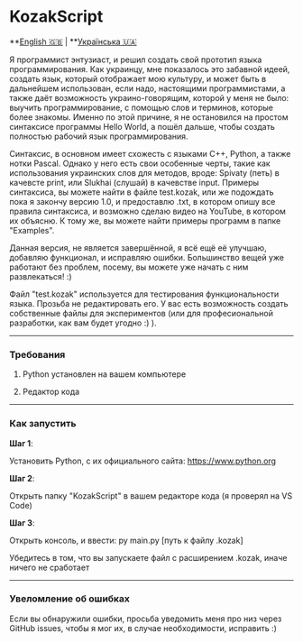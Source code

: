 # KozakScript

**[English 🇬🇧](README.md) | **[Українська 🇺🇦](README.uk.md)

Я программист энтузиаст, и решил создать свой прототип языка программирования. Как украинцу, мне показалось это забавной идеей, создать язык, который отображает мою культуру, и может быть в дальнейшем использован, если надо, настоящими программистами, а также даёт возможность украино-говорящим, которой у меня не было: выучить программирование, с помощью слов и терминов, которые более знакомы. Именно по этой причине, я не остановился на простом синтаксисе программы Hello World, а пошёл дальше, чтобы создать полностью рабочий язык программирования.

Синтаксис, в основном имеет схожесть с языками С++, Python, а также нотки Pascal. Однако у него есть свои особенные черты, такие как использования украинских слов для методов, вроде: Spivaty (петь) в качевсте print, или Slukhai (слушай) в качевстве input. Примеры синтаксиса, вы можете найти в файле test.kozak, или же подождать пока я закончу версию 1.0, и предоставлю .txt, в котором опишу все правила синтаксиса, и возможно сделаю видео на YouTube, в котором их объясню. К тому же, вы можете найти примеры программ в папке "Examples".

Данная версия, не является завершённой, я всё ещё её улучшаю, добавляю функционал, и исправляю ошибки. Большинство вещей уже работают без проблем, посему, вы можете уже начать с ним развлекаться! :)

Файл "test.kozak" используется для тестирования функциональности языка. Прозьба не редактировать его. У вас есть возможность создать собственные файлы для экспериментов (или для професиональной разработки, как вам будет угодно :) ).

___

### Требования

1. Python установлен на вашем компьютере

2. Редактор кода

___

### Как запустить

**Шаг 1**:

Установить Python, с их официального сайта: https://www.python.org

**Шаг 2**:

Открыть папку "KozakScript" в вашем редакторе кода (я проверял на VS Code)

**Шаг 3**:

Открыть консоль, и ввести: py main.py [путь к файлу .kozak] 

Убедитесь в том, что вы запускаете файл с расширением .kozak, иначе ничего не сработает

___

### Увеломление об ошибках

Если вы обнаружили ошибки, просьба уведомить меня про низ через GitHub issues, чтобы я мог их, в случае необходимости, исправить :)
